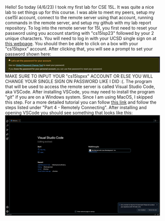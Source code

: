 Hello! So today (4/6/23) I took my first lab for CSE 15L. It was quite a nice lab to set things up for this course. I was able to meet my peers, setup my cse15l account, connect to the remote server using that account, running commands in the remote server, and setup my github with my lab report repository. To log into the remote server for 15l, you first need to reset your password using you account starting with "cs15lsp23" followed by your 2 unique characters. You will need to log in with your UCSD single sign on at [this webpage](https://sdacs.ucsd.edu/~icc/index.php). You should then be able to click on a box with your "cs15lspxx" account. After clicking that, you will see a prompt to set your password shown here: ![Image](https://github.com/whatuptj/cse15l-lab-reports/blob/main/Prompt.png)
MAKE SURE TO INPUT YOUR "cs15lspxx" ACCOUNT OR ELSE YOU WILL CHANGE YOUR SINGLE SIGN ON PASSWORD LIKE I DID :(. 
The program that will be used to access the remote server is called Visual Studio Code, aka VSCode. After installing VSCode, you may need to install the program "git" if you are on a Windows system. Since I am using MacOS, I skipped this step. For a more detailed tutorial you can follow [this link](https://ucsd-cse15l-s23.github.io/week/week1/#due-dates--links) and follow the steps listed under "Part 4 - Remotely Connecting". After installing and opening VSCode you should see something that looks like this: ![Image](https://github.com/whatuptj/cse15l-lab-reports/blob/main/VSCode.png) 
